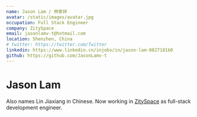 ```yaml
---
name: Jason Lam / 林家祥
avatar: /static/images/avatar.jpg
occupation: Full Stack Engineer
company: ZitySpace
email: jasonlamv-t@hotmail.com
location: Shenzhen, China
# twitter: https://twitter.com/Twitter
linkedin: https://www.linkedin.cn/injobs/in/jason-lam-0827181b0
github: https://github.com/JasonLamv-t
---
```


# Jason Lam

Also names Lin Jiaxiang in Chinese. Now working in [ZitySpace](https://zityspace.cn) as full-stack development engineer.